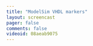 ```yaml
---
title: "ModelSim VHDL markers"
layout: screencast 
pager: false
comments: false
videoid: 08aeab9075
---
```

